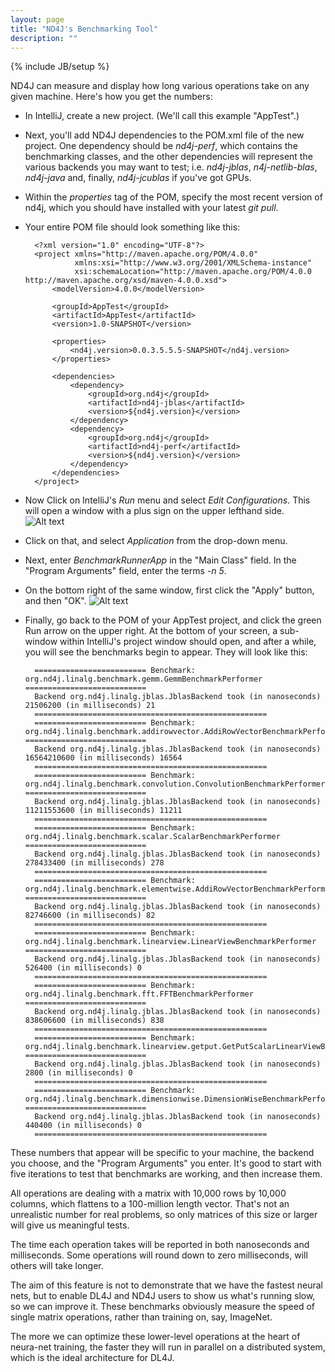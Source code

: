 ```yaml
---
layout: page
title: "ND4J's Benchmarking Tool"
description: ""
---
```

{% include JB/setup %}

ND4J can measure and display how long various operations take on any given machine. Here's how you get the numbers:

* In IntelliJ, create a new project. (We'll call this example "AppTest".) 
* Next, you'll add ND4J dependencies to the POM.xml file of the new project. One dependency should be *nd4j-perf*, which contains the benchmarking classes, and the other dependencies will represent the various backends you may want to test; i.e. *nd4j-jblas*, *n4j-netlib-blas*, *nd4j-java* and, finally, *nd4j-jcublas* if you've got GPUs. 
* Within the *properties* tag of the POM, specify the most recent version of nd4j, which you should have installed with your latest *git pull*.
* Your entire POM file should look something like this:

		<?xml version="1.0" encoding="UTF-8"?>
		<project xmlns="http://maven.apache.org/POM/4.0.0"
		         xmlns:xsi="http://www.w3.org/2001/XMLSchema-instance"
		         xsi:schemaLocation="http://maven.apache.org/POM/4.0.0 http://maven.apache.org/xsd/maven-4.0.0.xsd">
		    <modelVersion>4.0.0</modelVersion>
		
		    <groupId>AppTest</groupId>
		    <artifactId>AppTest</artifactId>
		    <version>1.0-SNAPSHOT</version>
		
		    <properties>
		        <nd4j.version>0.0.3.5.5.5-SNAPSHOT</nd4j.version>
		    </properties>
		
		    <dependencies>
		        <dependency>
		            <groupId>org.nd4j</groupId>
		            <artifactId>nd4j-jblas</artifactId>
		            <version>${nd4j.version}</version>
		        </dependency>
		        <dependency>
		            <groupId>org.nd4j</groupId>
		            <artifactId>nd4j-perf</artifactId>
		            <version>${nd4j.version}</version>
		        </dependency>
		    </dependencies>
		</project>

* Now Click on IntelliJ's *Run* menu and select *Edit Configurations*. This will open a window with a plus sign on the upper lefthand side. 
![Alt text](../img/benchmarks_1.png)
* Click on that, and select *Application* from the drop-down menu. 
* Next, enter *BenchmarkRunnerApp* in the "Main Class" field. In the "Program Arguments" field, enter the terms *-n 5*. 
* On the bottom right of the same window, first click the "Apply" button, and then "OK".
![Alt text](../img/benchmarks_2.png)
* Finally, go back to the POM of your AppTest project, and click the green Run arrow on the upper right. At the bottom of your screen, a sub-window within IntelliJ's project window should open, and after a while, you will see the benchmarks begin to appear. They will look like this:

		========================= Benchmark: org.nd4j.linalg.benchmark.gemm.GemmBenchmarkPerformer ===========================
		Backend org.nd4j.linalg.jblas.JblasBackend took (in nanoseconds) 21506200 (in milliseconds) 21
		====================================================
		========================= Benchmark: org.nd4j.linalg.benchmark.addirowvector.AddiRowVectorBenchmarkPerformer ===========================
		Backend org.nd4j.linalg.jblas.JblasBackend took (in nanoseconds) 16564210600 (in milliseconds) 16564
		====================================================
		========================= Benchmark: org.nd4j.linalg.benchmark.convolution.ConvolutionBenchmarkPerformer ===========================
		Backend org.nd4j.linalg.jblas.JblasBackend took (in nanoseconds) 11211553600 (in milliseconds) 11211
		====================================================
		========================= Benchmark: org.nd4j.linalg.benchmark.scalar.ScalarBenchmarkPerformer ===========================
		Backend org.nd4j.linalg.jblas.JblasBackend took (in nanoseconds) 278433400 (in milliseconds) 278
		====================================================
		========================= Benchmark: org.nd4j.linalg.benchmark.elementwise.AddiRowVectorBenchmarkPerformer ===========================
		Backend org.nd4j.linalg.jblas.JblasBackend took (in nanoseconds) 82746600 (in milliseconds) 82
		====================================================
		========================= Benchmark: org.nd4j.linalg.benchmark.linearview.LinearViewBenchmarkPerformer ===========================
		Backend org.nd4j.linalg.jblas.JblasBackend took (in nanoseconds) 526400 (in milliseconds) 0
		====================================================
		========================= Benchmark: org.nd4j.linalg.benchmark.fft.FFTBenchmarkPerformer ===========================
		Backend org.nd4j.linalg.jblas.JblasBackend took (in nanoseconds) 838606600 (in milliseconds) 838
		====================================================
		========================= Benchmark: org.nd4j.linalg.benchmark.linearview.getput.GetPutScalarLinearViewBenchmarkPerformer ===========================
		Backend org.nd4j.linalg.jblas.JblasBackend took (in nanoseconds) 2800 (in milliseconds) 0
		====================================================
		========================= Benchmark: org.nd4j.linalg.benchmark.dimensionwise.DimensionWiseBenchmarkPerformer ===========================
		Backend org.nd4j.linalg.jblas.JblasBackend took (in nanoseconds) 440400 (in milliseconds) 0
		====================================================

These numbers that appear will be specific to your machine, the backend you choose, and the "Program Arguments" you enter. It's good to start with five iterations to test that benchmarks are working, and then increase them. 

All operations are dealing with a matrix with 10,000 rows by 10,000 columns, which flattens to a 100-million length vector. That's not an unrealistic number for real problems, so only matrices of this size or larger will give us meaningful tests. 

The time each operation takes will be reported in both nanoseconds and milliseconds. Some operations will round down to zero milliseconds, will others will take longer. 

The aim of this feature is not to demonstrate that we have the fastest neural nets, but to enable DL4J and ND4J users to show us what's running slow, so we can improve it. These benchmarks obviously measure the speed of single matrix operations, rather than training on, say, ImageNet. 

The more we can optimize these lower-level operations at the heart of neura-net training, the faster they will run in parallel on a distributed system, which is the ideal architecture for DL4J. 
